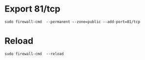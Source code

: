 # Export 81/tcp
```
sudo firewall-cmd  --permanent --zone=public --add-port=81/tcp
```

# Reload
```
sudo firewall-cmd  --reload
```
